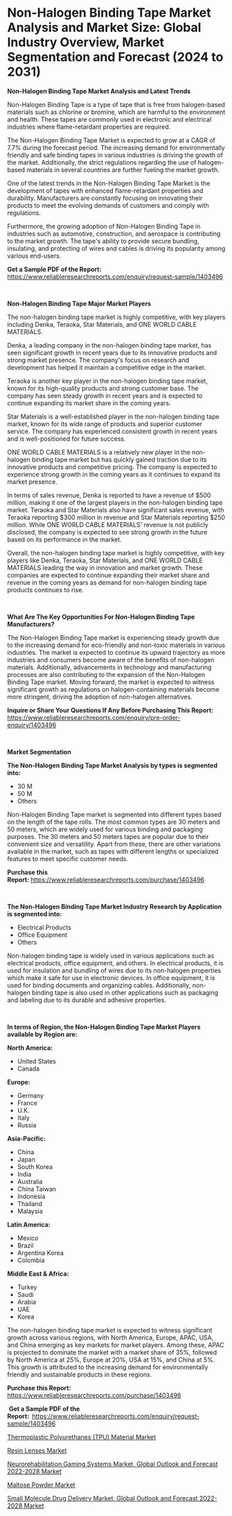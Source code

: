<p><h1>Non-Halogen Binding Tape Market Analysis and Market Size: Global Industry Overview, Market Segmentation and Forecast (2024 to 2031)</h1></p><p><strong>Non-Halogen Binding Tape Market Analysis and Latest Trends</strong></p>
<p><p>Non-Halogen Binding Tape is a type of tape that is free from halogen-based materials such as chlorine or bromine, which are harmful to the environment and health. These tapes are commonly used in electronic and electrical industries where flame-retardant properties are required.</p><p>The Non-Halogen Binding Tape Market is expected to grow at a CAGR of 7.7% during the forecast period. The increasing demand for environmentally friendly and safe binding tapes in various industries is driving the growth of the market. Additionally, the strict regulations regarding the use of halogen-based materials in several countries are further fueling the market growth.</p><p>One of the latest trends in the Non-Halogen Binding Tape Market is the development of tapes with enhanced flame-retardant properties and durability. Manufacturers are constantly focusing on innovating their products to meet the evolving demands of customers and comply with regulations.</p><p>Furthermore, the growing adoption of Non-Halogen Binding Tape in industries such as automotive, construction, and aerospace is contributing to the market growth. The tape's ability to provide secure bundling, insulating, and protecting of wires and cables is driving its popularity among various end-users.</p></p>
<p><strong>Get a Sample PDF of the Report:&nbsp;</strong> <a href="https://www.reliableresearchreports.com/enquiry/request-sample/1403496">https://www.reliableresearchreports.com/enquiry/request-sample/1403496</a></p>
<p>&nbsp;</p>
<p><strong>Non-Halogen Binding Tape Major Market Players</strong></p>
<p><p>The non-halogen binding tape market is highly competitive, with key players including Denka, Teraoka, Star Materials, and ONE WORLD CABLE MATERIALS. </p><p>Denka, a leading company in the non-halogen binding tape market, has seen significant growth in recent years due to its innovative products and strong market presence. The company's focus on research and development has helped it maintain a competitive edge in the market. </p><p>Teraoka is another key player in the non-halogen binding tape market, known for its high-quality products and strong customer base. The company has seen steady growth in recent years and is expected to continue expanding its market share in the coming years. </p><p>Star Materials is a well-established player in the non-halogen binding tape market, known for its wide range of products and superior customer service. The company has experienced consistent growth in recent years and is well-positioned for future success. </p><p>ONE WORLD CABLE MATERIALS is a relatively new player in the non-halogen binding tape market but has quickly gained traction due to its innovative products and competitive pricing. The company is expected to experience strong growth in the coming years as it continues to expand its market presence. </p><p>In terms of sales revenue, Denka is reported to have a revenue of $500 million, making it one of the largest players in the non-halogen binding tape market. Teraoka and Star Materials also have significant sales revenue, with Teraoka reporting $300 million in revenue and Star Materials reporting $250 million. While ONE WORLD CABLE MATERIALS' revenue is not publicly disclosed, the company is expected to see strong growth in the future based on its performance in the market. </p><p>Overall, the non-halogen binding tape market is highly competitive, with key players like Denka, Teraoka, Star Materials, and ONE WORLD CABLE MATERIALS leading the way in innovation and market growth. These companies are expected to continue expanding their market share and revenue in the coming years as demand for non-halogen binding tape products continues to rise.</p></p>
<p>&nbsp;</p>
<p><strong>What Are The Key Opportunities For Non-Halogen Binding Tape Manufacturers?</strong></p>
<p><p>The Non-Halogen Binding Tape market is experiencing steady growth due to the increasing demand for eco-friendly and non-toxic materials in various industries. The market is expected to continue its upward trajectory as more industries and consumers become aware of the benefits of non-halogen materials. Additionally, advancements in technology and manufacturing processes are also contributing to the expansion of the Non-Halogen Binding Tape market. Moving forward, the market is expected to witness significant growth as regulations on halogen-containing materials become more stringent, driving the adoption of non-halogen alternatives.</p></p>
<p><strong>Inquire or Share Your Questions If Any Before Purchasing This Report:</strong> <a href="https://www.reliableresearchreports.com/enquiry/pre-order-enquiry/1403496">https://www.reliableresearchreports.com/enquiry/pre-order-enquiry/1403496</a></p>
<p>&nbsp;</p>
<p><strong>Market Segmentation</strong></p>
<p><strong>The Non-Halogen Binding Tape Market Analysis by types is segmented into:</strong></p>
<p><ul><li>30 M</li><li>50 M</li><li>Others</li></ul></p>
<p><p>Non-Halogen Binding Tape market is segmented into different types based on the length of the tape rolls. The most common types are 30 meters and 50 meters, which are widely used for various binding and packaging purposes. The 30 meters and 50 meters tapes are popular due to their convenient size and versatility. Apart from these, there are other variations available in the market, such as tapes with different lengths or specialized features to meet specific customer needs.</p></p>
<p><strong>Purchase this Report:&nbsp;</strong><a href="https://www.reliableresearchreports.com/purchase/1403496">https://www.reliableresearchreports.com/purchase/1403496</a></p>
<p>&nbsp;</p>
<p><strong>The Non-Halogen Binding Tape Market Industry Research by Application is segmented into:</strong></p>
<p><ul><li>Electrical Products</li><li>Office Equipment</li><li>Others</li></ul></p>
<p><p>Non-halogen binding tape is widely used in various applications such as electrical products, office equipment, and others. In electrical products, it is used for insulation and bundling of wires due to its non-halogen properties which make it safe for use in electronic devices. In office equipment, it is used for binding documents and organizing cables. Additionally, non-halogen binding tape is also used in other applications such as packaging and labeling due to its durable and adhesive properties.</p></p>
<p>&nbsp;</p>
<p><strong>In terms of Region, the Non-Halogen Binding Tape Market Players available by Region are:</strong></p>
<p>
    <p> <strong> North America: </strong>
        <ul>
            <li>United States</li>
            <li>Canada</li>
        </ul>
        </p> 
    <p> <strong> Europe: </strong>
        <ul>
            <li>Germany</li>
            <li>France</li>
            <li>U.K.</li>
            <li>Italy</li>
            <li>Russia</li>
        </ul>
        </p> 
    <p> <strong> Asia-Pacific: </strong>
        <ul>
            <li>China</li>
            <li>Japan</li>
            <li>South Korea</li>
            <li>India</li>
            <li>Australia</li>
            <li>China Taiwan</li>
            <li>Indonesia</li>
            <li>Thailand</li>
            <li>Malaysia</li>
        </ul>
        </p> 
    <p> <strong> Latin America: </strong>
        <ul>
            <li>Mexico</li>
            <li>Brazil</li>
            <li>Argentina Korea</li>
            <li>Colombia</li>
        </ul>
        </p> 
    <p> <strong> Middle East & Africa: </strong>
        <ul>
            <li>Turkey</li>
            <li>Saudi</li>
            <li>Arabia</li>
            <li>UAE</li>
            <li>Korea</li>
        </ul>
    </p>
    </p>
<p><p>The non-halogen binding tape market is expected to witness significant growth across various regions, with North America, Europe, APAC, USA, and China emerging as key markets for market players. Among these, APAC is projected to dominate the market with a market share of 35%, followed by North America at 25%, Europe at 20%, USA at 15%, and China at 5%. This growth is attributed to the increasing demand for environmentally friendly and sustainable products in these regions.</p></p>
<p><strong>Purchase this Report: </strong><a href="https://www.reliableresearchreports.com/purchase/1403496">https://www.reliableresearchreports.com/purchase/1403496</a></p>
<p>&nbsp;<strong>Get a Sample PDF of the Report:&nbsp;&nbsp;</strong><a href="https://www.reliableresearchreports.com/enquiry/request-sample/1403496">https://www.reliableresearchreports.com/enquiry/request-sample/1403496</a></p>
<p><strong></strong></p>
<p><p><a href="https://github.com/mbisetmhermsr/Market-Research-Report-List-1/blob/main/thermoplastic-polyurethanes-tpu-material-market.md">Thermoplastic Polyurethanes (TPU) Material Market</a></p><p><a href="https://view.publitas.com/reportprime-1/resin-lenses-market-size-global-industry-overview-market-segmentation-and-forecast-2024-to-2031/">Resin Lenses Market</a></p><p><a href="https://woozy-pyroraptor-a1f.notion.site/Neurorehabilitation-Gaming-Systems-Market-Global-Outlook-and-Forecast-2022-2028-Market-Size-and-Ex-91b9a2b3e5f5477d87749c988e7f01a4">Neurorehabilitation Gaming Systems Market, Global Outlook and Forecast 2022-2028 Market</a></p><p><a href="https://view.publitas.com/reportprime-1/maltose-powder-market-research-report-unlocks-analysis-on-the-market-financial-status-market-size-and-market-revenue-upto-2031/">Maltose Powder Market</a></p><p><a href="https://automatic-knee-4c7.notion.site/Insights-into-Small-Molecule-Drug-Delivery-Market-Global-Outlook-and-Forecast-2022-2028-Market-Size-d215c2d6d1aa4f548216a6bdbd5183c9">Small Molecule Drug Delivery Market, Global Outlook and Forecast 2022-2028 Market</a></p></p>
